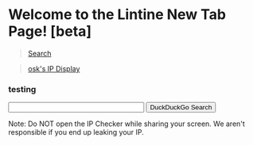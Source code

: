 # Welcome to the Lintine New Tab Page! [beta]
<!--
<section class="page-header">
      <a href="https://duckduckgo.com" class="btn">Search</a>
      <a href="https://lintine.github.io/newtab/ipwarning" class="btn">osk's IP Display</a>
</section>
-->
> [Search](https://duckduckgo.com)

> [osk's IP Display](https://lintine.github.io/newtab/ipwarning)

### testing

<form method="get" action="https://www.duckduckgo.com/?q=">
      <div id="inputs">
      <input type="text"   name="q" size="31"
             maxlength="255" value="" />
      <input type="submit" value="DuckDuckGo Search" id="search-button"/>
      </div>
</form>

Note: Do NOT open the IP Checker while sharing your screen. We aren't responsible if you end up leaking your IP.
